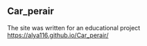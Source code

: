 ## Car_perair
The site was written for an educational project https://alya116.github.io/Car_perair/
